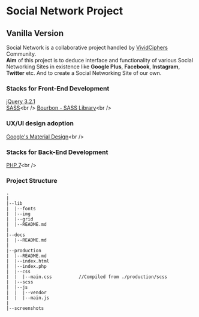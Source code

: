 # Social Network Project
## Vanilla Version

Social Network is a collaborative project handled by [VividCiphers]('https://vividciphers.com') Community.<br />
**Aim** of this project is to deduce interface and functionality of various Social Networking Sites in existence like **Google Plus**, **Facebook**, **Instagram**, **Twitter** etc. And to create a Social Networking Site of our own.

### Stacks for Front-End Development

[jQuery 3.2.1](https://github.com/jquery/jquery)<br />
[SASS]('http://sass-lang.com')<br />
[Bourbon - SASS Library]('https://github.com/thoughtbot/bourbon')<br />

### UX/UI design adoption

[Google's Material Design]('https://material.io/guidelines/')<br />

### Stacks for Back-End Development

[PHP 7]('https://php.net')<br />


### Project Structure
```
.
|
|--lib
|  |--fonts
|  |--img
|  |--grid
|  |--README.md
|
|--docs
|  |--README.md
|
|--production
|  |--README.md
|  |--index.html
|  |--index.php
|  |--css
|  |  |--main.css          //Compiled from ./production/scss
|  |--scss
|  |--js
|  |  |--vendor
|  |  |--main.js
|
|--screenshots
```

